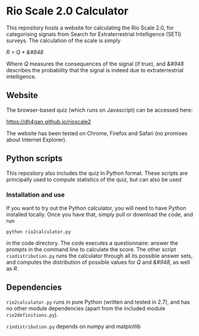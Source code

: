 # Rio Scale 2.0 Calculator

This repository hosts a website for calculating the Rio Scale 2.0, for categorising signals from Search for Extraterrestrial Intelligence (SETI) surveys.  The calculation of the scale is simply

*R = Q * &#948*

Where *Q* measures the consequences of the signal (if true), and *&#948* describes the probability that the signal is indeed due to extraterrestrial intelligence.


## Website 

The browser-based quiz (which runs on Javascript) can be accessed here:

<https://dh4gan.github.io/rioscale2>

The website has been tested on Chrome, Firefox and Safari (no promises about Internet Explorer).

## Python scripts

This repository also includes the quiz in Python format.  These scripts are principally used to compute statistics of the quiz, but can also be used

### Installation and use

If you want to try out the Python calculator, you will need to have Python installed locally.  Once you have that, simply pull or download the code, and run

`python rio2calculator.py`

in the code directory.  The code executes a questionnaire: answer the prompts in the command line to calculate the score.  The other script `riodistribution.py` runs the calculator through all its possible answer sets, and computes the distribution of possible values for *Q* and *&#948*, as well as *R*.

## Dependencies

`rio2calculator.py` runs in pure Python (written and tested in 2.7), and has no other module dependencies (apart from the included module `rio2definitions.py`).

`riodistribution.py` depends on numpy and matplotlib


